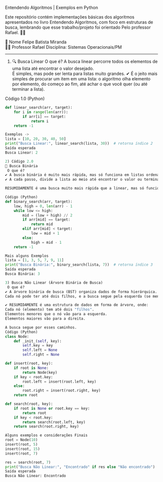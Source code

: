 Entendendo Algoritmos | Exemplos em Python

Este repositório contém implementações básicas dos algoritmos apresentados no livro Entendendo Algoritmos, com foco em estruturas de busca, lembrando que esse trabalho/projeto foi orientado Pelo professor Rafael. ✍🏼

👨 Nome
Felipe Batista Miranda  
👨‍🏫 Professor
Rafael
Disciplina: Sistemas Operacionais/PM

---

1) 🔍 Busca Linear
   O que é?
A busca linear percorre todos os elementos de uma lista até encontrar o valor desejado.  
É simples, mas pode ser lenta para listas muito grandes.
✔ É o jeito mais simples de procurar um item em uma lista: o algoritmo olha elemento por elemento, do começo ao fim, até achar o que você quer (ou até terminar a lista).

Código 1.0 (Python)
```python
def linear_search(arr, target):
    for i in range(len(arr)):
        if arr[i] == target:
            return i
    return -1

Exemplos ->
lista = [10, 20, 30, 40, 50]
print("Busca Linear:", linear_search(lista, 30))  # retorna índice 2
Saída esperada
Busca Linear: 2

2) Código 2.0
🔎 Busca Binária
 O que é?
✔ A busca binária é muito mais rápida, mas só funciona em listas ordenadas.
✔ A cada passo, divide a lista ao meio até encontrar o valor ou terminar a busca.

RESUMIDAMENTE é uma busca muito mais rápida que a linear, mas só funciona em listas ordenadas (do menor para o maior).

Código (Python)
def binary_search(arr, target):
    low, high = 0, len(arr) - 1
    while low <= high:
        mid = (low + high) // 2
        if arr[mid] == target:
            return mid
        elif arr[mid] < target:
            low = mid + 1
        else:
            high = mid - 1
    return -1

Mais alguns Exemplos
lista = [1, 3, 5, 7, 9, 11]
print("Busca Binária:", binary_search(lista, 7))  # retorna índice 3
Saída esperada
Busca Binária: 3

3) Busca Não Linear (Árvore Binária de Busca)
 O que é?
✔ A árvore binária de busca (BST) organiza dados de forma hierárquica.
Cada nó pode ter até dois filhos, e a busca segue pela esquerda (se menor) ou direita (se maior).

✔ RESUMIDAMENTE é uma estrutura de dados em forma de árvore, onde:
Cada nó (elemento) tem até dois "filhos".
Elementos menores que o nó vão para a esquerda.
Elementos maiores vão para a direita.

A busca segue por esses caminhos.
Código (Python)
class Node:
    def _init_(self, key):
        self.key = key
        self.left = None
        self.right = None

def insert(root, key):
    if root is None:
        return Node(key)
    if key < root.key:
        root.left = insert(root.left, key)
    else:
        root.right = insert(root.right, key)
    return root

def search(root, key):
    if root is None or root.key == key:
        return root
    if key < root.key:
        return search(root.left, key)
    return search(root.right, key)

Alguns exemplos e considerações Finais
root = Node(10)
insert(root, 5)
insert(root, 15)
insert(root, 7)

res = search(root, 7)
print("Busca Não Linear:", "Encontrado" if res else "Não encontrado")
Saída esperada
Busca Não Linear: Encontrado
